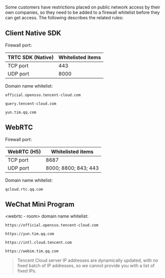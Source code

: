 Some customers have restrictions placed on public network access by their own companies, so they need to be added to a firewall whitelist before they can get access. The following describes the related rules:

## Client Native SDK

Firewall port:

|  TRTC SDK (Native) | Whitelisted items |
|---------|---------|
| TCP port | 443 |
| UDP port | 8000 |

Domain name whitelist:

```
official.opensso.tencent-cloud.com

query.tencent-cloud.com

yun.tim.qq.com
```

 
## WebRTC

Firewall port:

| WebRTC (H5) | Whitelisted items |
|---------|---------|
| TCP port | 8687 |
| UDP port | 8000; 8800; 843; 443 |

Domain name whitelist:

```
qcloud.rtc.qq.com
```


## WeChat Mini Program

&lt;webrtc - room&gt; domain name whitelist:

```
https://official.opensso.tencent-cloud.com

https://yun.tim.qq.com

https://intl.cloud.tencent.com

https://webim.tim.qq.com
```


> Tencent Cloud server IP addresses are dynamically updated, with no fixed batch of IP addresses, so we cannot provide you with a list of fixed IPs.
